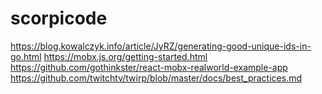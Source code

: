 # scorpicode

https://blog.kowalczyk.info/article/JyRZ/generating-good-unique-ids-in-go.html
https://mobx.js.org/getting-started.html
https://github.com/gothinkster/react-mobx-realworld-example-app
https://github.com/twitchtv/twirp/blob/master/docs/best_practices.md
